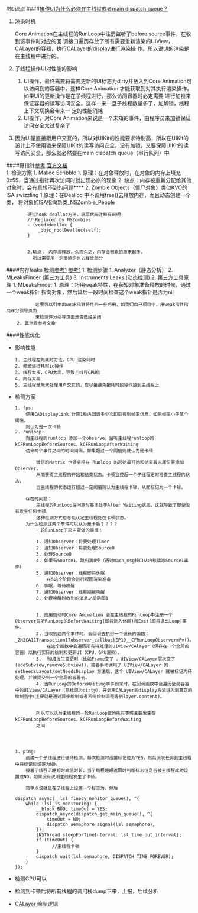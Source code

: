 #知识点
####[操作UI为什么必须在主线程或者main dispatch queue？](https://juejin.cn/post/6993979457996324894)

1. 渲染时机

	Core Animation在主线程的RunLoop中注册监听了before source事件，在收到该事件时对应的回
	调接口遍历存放了所有需要重新渲染的UIView，CALayer的容器，执行CALayer的display进行渲染操
	作。所以说UI的渲染是在主线程中进行的。
2. 子线程操作UI对性能的影响

	1. UI操作，最终需要将需要更新的UI标志为dirty并放入到Core Animation可以访问到的容器中，这样Core 
	Animation 才能获取到对其执行渲染操作。如果UI的更新操作是在子线程进行，那么访问容器时必定需要
	进行加锁来保证容器的读写访问安全。这样一来一旦子线程数量多了，加解锁，线程上下文切换会带来一
	定的性能消耗
	2. UI操作，对Core Animation来说是一个未知的事件，由程序员来加锁保证访问安全太过复杂了
3. 因为UI是直接跟用户交互的，所以对UIKit的性能要求特别高，所以在UIKit的设计上不使用锁来保障UIKit的读写访问安全，没有加锁，又要保障UIKit的读写访问安全，那么就必然要在main dispatch queue（串行队列）中



####野指针[参考](https://juejin.cn/post/6930979515552235528) [官方文档](https://developer.apple.com/library/archive/documentation/Performance/Conceptual/ManagingMemory/Articles/MallocDebug.html)	
	1. 检测方案
		1. Malloc Scribble 
			1. 原理：在对象释放时，在对象的内存上填充0x55，当通过指针再次访问时就出现必崩的现象
			2. 缺点：内存被重新分配给其他对象时，会有意想不到的问题****
		2. Zombie Objects（僵尸对象）类似KVO的ISA swizzling
			1.原理：在Dealloc 中不调用free()去释放内存，而且动态创建一个类，
			  将对象的ISA指向新类_NSZombie_People
                
            通过hook dealloc方法，底层代码注释有说明
            // Replaced by NSZombies
            - (void)dealloc {
                _objc_rootDealloc(self);
            }
            
                
			2.缺点： 内存没释放，久而久之，内存会积累的原来越多，
			  所以需要用一定策略定时去释放部分

####内存leaks 检测[参考1](http://hchong.net/2020/03/11/iOS%E5%86%85%E5%AD%98%E6%B3%84%E6%BC%8F%E6%A3%80%E6%9F%A5-%E5%8E%9F%E7%90%86/)  [参考1](https://xibhe.com/2019/05/27/iOS%E5%86%85%E5%AD%98%E6%B3%84%E6%BC%8F%E6%A3%80%E6%B5%8B/)
	1. 检测步骤
		1. Analyzer（静态分析）
		2. MLeaksFinder (第三方工具)
		3. Instruments Leaks (动态检测)
	2. 第三方工具原理
		1. MLeaksFinder
			1. 原理：巧用weak特性，在获知对象准备释放的时候，通过一个weak指针
			   指向对象，然后延后一段时间检查这个weak指针是否为nil 
			   
			   这里可以引申出weak指针特性的一些巧用，如我们自己项目中，用weak指针指向评分引导页面
			   来检测评分引导页面是否已经关闭
		2. 其他看参考文章

####性能优化

* 影响性能
	
	```
	1. 主线程在跑耗时方法，GPU 渲染耗时
	2. 频繁进行耗时io操作
	3. 线程太多，CPU太高，导致主线程CPU低
	4. 内存太高
	5. 主线程是用来处理用户交互的，应尽量避免把耗时的操作放到主线程上
	```

* 检测方案
	
	```
	1. fps:
		使用CADisplayLink,计算1秒内回调多少次即刻得到帧率信息，如果帧率小于某个阈值，
		则认为是一次卡顿
	2. runloop:
		向主线程的runloop 添加一个observe，监听主线程runloop的kCFRunLoopBeforeSources，kCFRunLoopAfterWaiting 
		这来两个事件之间的时间间隔，如果超过一个阈值则就认为是卡顿
		
			微信的Matrix 卡顿监控在 Runloop 的起始最开始和结束最末尾位置添加 Observer，
			从而获得主线程的开始和结束状态。卡顿监控起一个子线程定时检查主线程的状态，
			当主线程的状态运行超过一定阈值则认为主线程卡顿，从而标记为一个卡顿。
		
		存在的问题：
			主线程的RunLoop在闲置时基本处于After Waiting状态，这就导致了即便没有发生任何卡顿，
			这种检测方式也总能认定主线程处在卡顿状态。
		为什么检测这两个事件可以认为是卡顿？？？？
			一轮RunLoop下来主要做的事情：
			
			1. 通知Observer：将要处理Timer
			2. 通知Observer：将要处理Source0
			3. 处理Source0
			4. 如果有Source1，跳到第8步（通过mach_msg接口从内核读取Source1事件）
			5. 通知Observer：线程即将休眠
				在5这个阶段会进行视图渲染准备
			6. 休眠，等待唤醒
			7. 通知Observer：线程刚被唤醒
			8. 处理唤醒时收到的消息之后跳回1

			
			1. 应用启动时Core Animation 会在主线程的RunLoop中注册一个Observer监听RunLoop的BeforeWaiting(即将进入休眠)和Exit(即将退出Loop)事件。
            2. 当收到这两个事件时，会回调去执行一个很长的函数： _ZN2CA11Transaction17observer_callbackEP19__CFRunLoopObservermPv()。
                在这个函数中会遍历所有待处理的UIView/CAlayer（保存在一个全局的容器）以执行实际的绘制和更新UI（CPU，GPU渲染）。
            3.  当UI发生变更时（比如Frame变了 、UIView/CALayer层次变了(addSubview,removeSubview))，或者手动调用了 UIView/CALayer 的 setNeedsLayout/setNeedsDisplay 方法后，这个 UIView/CALayer 就被标记为待处理，并被提交到一个全局的容器去。
            4. 当RunLoop的BeforeWaiting事件到来时，在回调函数中会遍历全局容器中的UIView/CALayer（已标记为dirty），并调用CALayer的display方法进入到真正的绘制当中(主要就是通过异步绘制或者系统绘制流程等到layer.content)。

            	
            所以可以认为主线程的一轮RunLoop做的所有事情主要发生在kCFRunLoopBeforeSources，kCFRunLoopBeforeWaiting
            之间

            
			
	
	3. ping:
		创建一个子线程进行循环检测，每次检测时设置标记位为YES，然后派发任务到主线程中将标记位设置为NO。
		接着子线程沉睡超时阙值时长，当子线程睡眠返回时判断标志位是否被主线程成功设置成NO，如果没有说明主线程发生了卡顿。
		
		简单点说就是在子线程上设置一个标志为，然后
	
	```
	```
	dispatch_async(__lsl_fluecy_monitor_queue(), ^{
        while (lsl_is_monitoring) {
            __block BOOL timeOut = YES;
            dispatch_async(dispatch_get_main_queue(), ^{
                timeOut = NO;
                dispatch_semaphore_signal(lsl_semaphore);
            });
            [NSThread sleepForTimeInterval: lsl_time_out_interval];
            if (timeOut) {
            	  //主线程卡顿
            }
            dispatch_wait(lsl_semaphore, DISPATCH_TIME_FOREVER);
        }
    });
	```
* 检测CPU可以
* 检测到卡顿后将所有线程的调用栈dump下来，上报，后续分析

* [CALayer 绘制逻辑](https://cloud.tencent.com/developer/article/2080845)

